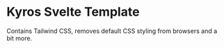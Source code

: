 # Kyros Svelte Template
Contains Tailwind CSS, removes default CSS styling from browsers and a bit more.